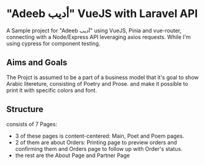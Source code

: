 # "Adeeb أديب" VueJS with Laravel API
A Sample project for "Adeeb آديب" using VueJS, Pinia and vue-router, connecting with a Node/Express API leveraging axios requests.
While I'm using cypress for component testing.

## Aims and Goals

The Projct is assumed to be a part of a business model that it's goal to show Arabic litereture, consisting of Poetry and Prose. and make it possible to print it with specific colors and font.

## Structure

consists of 7 Pages:
- 3 of these pages is content-centered: Main, Poet and Poem pages.
- 2 of them are about Orders: Printing page to preview orders and confirming them and Orders page to follow up with Order's status.
- the rest are the About Page and Partner Page